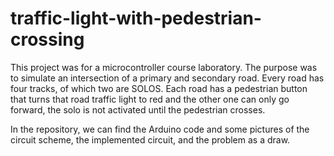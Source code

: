 # traffic-light-with-pedestrian-crossing
This project was for a microcontroller course laboratory. The purpose was to simulate an intersection of a primary and secondary road. 
Every road has four tracks, of which two are SOLOS. Each road has a pedestrian button that turns that road traffic light to red and the 
other one can only go forward, the solo is not activated until the pedestrian crosses. 

In the repository, we can find the Arduino code and some pictures of the circuit scheme, the implemented circuit, and the problem as a draw.
